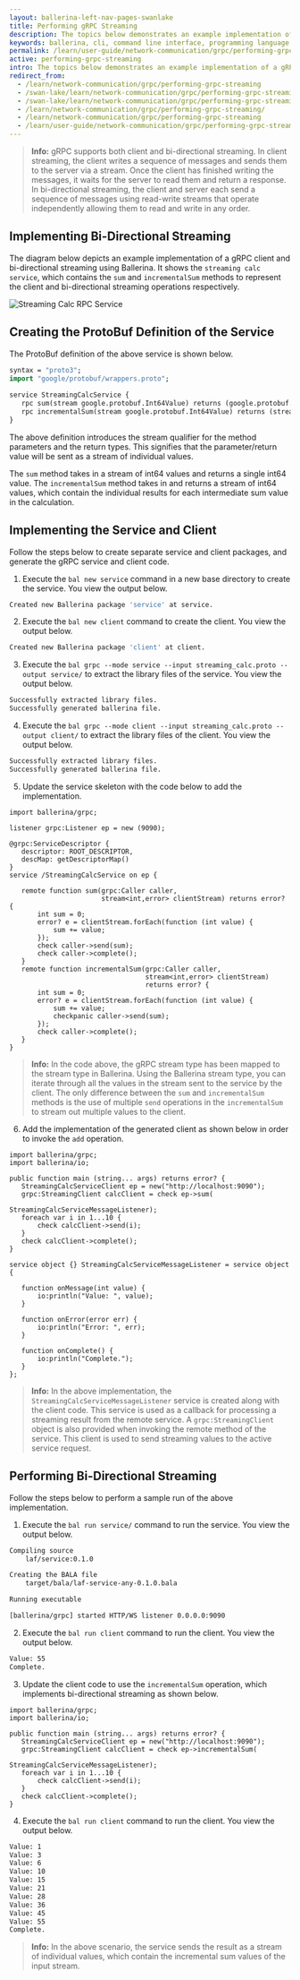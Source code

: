 ```yaml
---
layout: ballerina-left-nav-pages-swanlake
title: Performing gRPC Streaming
description: The topics below demonstrates an example implementation of a gRPC client and bi-directional streaming using Ballerina.
keywords: ballerina, cli, command line interface, programming language
permalink: /learn/user-guide/network-communication/grpc/performing-grpc-streaming/
active: performing-grpc-streaming
intro: The topics below demonstrates an example implementation of a gRPC client and bi-directional streaming using Ballerina.
redirect_from:
  - /learn/network-communication/grpc/performing-grpc-streaming
  - /swan-lake/learn/network-communication/grpc/performing-grpc-streaming/
  - /swan-lake/learn/network-communication/grpc/performing-grpc-streaming
  - /learn/network-communication/grpc/performing-grpc-streaming/
  - /learn/network-communication/grpc/performing-grpc-streaming
  - /learn/user-guide/network-communication/grpc/performing-grpc-streaming
---
```


>**Info:** gRPC supports both client and bi-directional streaming. In client streaming, the client writes a sequence of messages and sends them to the server via a stream. Once the client has finished writing the messages, it waits for the server to read them and return a response. In bi-directional streaming, the client and server each send a sequence of messages using read-write streams that operate independently allowing them to read and write in any order.


## Implementing Bi-Directional Streaming

The diagram below depicts an example implementation of a gRPC client and bi-directional streaming using Ballerina. It shows the `streaming calc service`, which contains the `sum` and `incrementalSum` methods to represent the client and bi-directional streaming operations respectively. 

![Streaming Calc RPC Service](/learn/images/grpc-streaming-service.png)


## Creating the ProtoBuf Definition of the Service

The ProtoBuf definition of the above service is shown below.

```proto
syntax = "proto3";
import "google/protobuf/wrappers.proto";
 
service StreamingCalcService {
   rpc sum(stream google.protobuf.Int64Value) returns (google.protobuf.Int64Value);
   rpc incrementalSum(stream google.protobuf.Int64Value) returns (stream google.protobuf.Int64Value);
}
```

The above definition introduces the stream qualifier for the method parameters and the return types. This signifies that the parameter/return value will be sent as a stream of individual values. 

The `sum` method takes in a stream of int64 values and returns a single int64 value. The `incrementalSum` method takes in and returns a stream of int64 values, which contain the individual results for each intermediate sum value in the calculation. 

## Implementing the Service and Client

Follow the steps below to create separate service and client packages, and generate the gRPC service and client code. 

1. Execute the `bal new service` command in a new base directory to create the service. You view the output below.

```bash
Created new Ballerina package 'service' at service.
```

2. Execute the `bal new client` command to create the client. You view the output below.

```bash
Created new Ballerina package 'client' at client.
```

3. Execute the `bal grpc --mode service --input streaming_calc.proto --output service/` to extract the library files of the service. You view the output below.

```bash
Successfully extracted library files.
Successfully generated ballerina file.
```

4. Execute the `bal grpc --mode client --input streaming_calc.proto --output client/` to extract the library files of the client. You view the output below.

```bash
Successfully extracted library files.
Successfully generated ballerina file.
```

5. Update the service skeleton with the code below to add the implementation. 

```bal
import ballerina/grpc;
 
listener grpc:Listener ep = new (9090);
 
@grpc:ServiceDescriptor {
   descriptor: ROOT_DESCRIPTOR,
   descMap: getDescriptorMap()
}
service /StreamingCalcService on ep {
 
   remote function sum(grpc:Caller caller,
                       stream<int,error> clientStream) returns error? {
       int sum = 0;
       error? e = clientStream.forEach(function (int value) {
           sum += value;
       });
       check caller->send(sum);
       check caller->complete();
   }
   remote function incrementalSum(grpc:Caller caller,
                                  stream<int,error> clientStream)
                                  returns error? {
       int sum = 0;
       error? e = clientStream.forEach(function (int value) {
           sum += value;
           checkpanic caller->send(sum);
       });
       check caller->complete();
   }
}
```

>**Info:** In the code above, the gRPC stream type has been mapped to the stream type in Ballerina. Using the Ballerina stream type, you can iterate through all the values in the stream sent to the service by the client. The only difference between the `sum` and `incrementalSum` methods is the use of multiple `send` operations in the `incrementalSum` to stream out multiple values to the client.

6. Add the implementation of the generated client as shown below in order to invoke the `add` operation. 

```ballerina
import ballerina/grpc;
import ballerina/io;
 
public function main (string... args) returns error? {
   StreamingCalcServiceClient ep = new("http://localhost:9090");
   grpc:StreamingClient calcClient = check ep->sum(
                                     StreamingCalcServiceMessageListener);
   foreach var i in 1...10 {
       check calcClient->send(i);
   }
   check calcClient->complete();
}
 
service object {} StreamingCalcServiceMessageListener = service object {
 
   function onMessage(int value) {
       io:println("Value: ", value);
   }
 
   function onError(error err) {
       io:println("Error: ", err);
   }
 
   function onComplete() {
       io:println("Complete.");
   }
};
```

>**Info:** In the above implementation, the `StreamingCalcServiceMessageListener` service is created along with the client code. This service is used as a callback for processing a streaming result from the remote service. A `grpc:StreamingClient` object is also provided when invoking the remote method of the service. This client is used to send streaming values to the active service request.

## Performing Bi-Directional Streaming

Follow the steps below to perform a sample run of the above implementation.

1. Execute the `bal run service/` command to run the service. You view the output below.

```bash
Compiling source
    laf/service:0.1.0

Creating the BALA file
    target/bala/laf-service-any-0.1.0.bala

Running executable

[ballerina/grpc] started HTTP/WS listener 0.0.0.0:9090
```

2. Execute the `bal run client` command to run the client. You view the output below.

```bash
Value: 55
Complete.
```

3. Update the client code to use the `incrementalSum` operation, which implements bi-directional streaming as shown below. 

```ballerina
import ballerina/grpc;
import ballerina/io;
 
public function main (string... args) returns error? {
   StreamingCalcServiceClient ep = new("http://localhost:9090");
   grpc:StreamingClient calcClient = check ep->incrementalSum(
                                     StreamingCalcServiceMessageListener);
   foreach var i in 1...10 {
       check calcClient->send(i);
   }
   check calcClient->complete();
}
```

4. Execute the `bal run client` command to run the client. You view the output below.

```bash
Value: 1
Value: 3
Value: 6
Value: 10
Value: 15
Value: 21
Value: 28
Value: 36
Value: 45
Value: 55
Complete.
```

>**Info:** In the above scenario, the service sends the result as a stream of individual values, which contain the incremental sum values of the input stream. 

<style> #tree-expand-all, #tree-collapse-all, .cTocElements {display:none;} .cGitButtonContainer {padding-left: 40px;} </style>